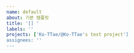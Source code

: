 ```yaml
---
name: default
about: 기본 템플릿
title: '[] '
labels: ''
projects: ['Ko-TTae/@Ko-TTae's test project']
assignees: ''
---
```

